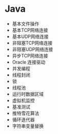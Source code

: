 # Java

- 基本文件操作
- 基本TCP网络连接
- 基本UDP网络连接
- 非阻塞TCP网络连接
- 非阻塞UDP网络连接
- 异步TCP网络连接
- Oracle 连接驱动
- 并发编程
- 线程封闭
- 锁
- 线程池
- 运行时数据区域
- 虚拟机监控
- 基准测试
- 推特雪花算法
- 循环迭代器
- 字符串变量替换
